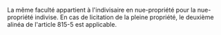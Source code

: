   
La même faculté appartient à l'indivisaire en nue-propriété pour la nue-propriété indivise. En cas de licitation de la pleine propriété, le deuxième alinéa de l'article 815-5 est applicable.  

  
